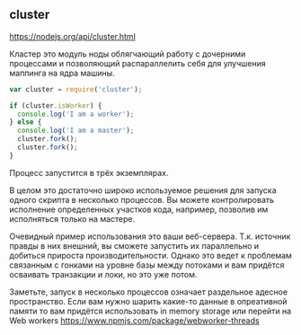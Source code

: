 ## cluster

https://nodejs.org/api/cluster.html

Кластер это модуль ноды облягчающий работу с дочерними процессами и позволяющий распараллелить себя для улучшения маппинга на ядра машины.
```javascript
var cluster = require('cluster');

if (cluster.isWorker) {
  console.log('I am a worker');
} else {
  console.log('I am a master');
  cluster.fork();
  cluster.fork();
}
```
Процесс запустится в трёх экземплярах.

В целом это достаточно широко используемое решения для запуска одного скрипта в несколько процессов. Вы можете контролировать исполнение определенных участков кода, например, позволив им исполняться только на мастере.

Очевидный пример использования это ваши веб-сервера. Т.к. источник правды в них внешний, вы сможете запустить их параллельно и добиться прироста производительности. Однако это ведет к проблемам связанным с гонками на уровне базы между потоками и вам придётся осваивать транзакции и локи, но это уже потом.

Заметьте, запуск в несколько процессов означает раздельное адесное пространство. Если вам нужно шарить какие-то данные в опреативной памяти то вам придётся использовать in memory storage или перейти на Web workers https://www.npmjs.com/package/webworker-threads
